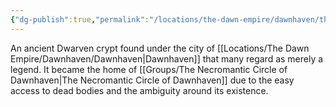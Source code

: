 ```yaml
---
{"dg-publish":true,"permalink":"/locations/the-dawn-empire/dawnhaven/the-dawnhaven-crypts/","noteIcon":"","created":"2024-11-26T21:37:26.730+00:00","updated":"2024-12-13T22:54:32.053+00:00"}
---
```


An ancient Dwarven crypt found under the city of [[Locations/The Dawn Empire/Dawnhaven/Dawnhaven\|Dawnhaven]] that many regard as merely a legend. It became the home of [[Groups/The Necromantic Circle of Dawnhaven\|The Necromantic Circle of Dawnhaven]] due to the easy access to dead bodies and the ambiguity around its existence. 